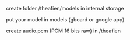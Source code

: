 create folder /theafien/models in internal storage

put your model in models (gboard or google app)

create audio.pcm (PCM 16 bits raw) in /theafien
